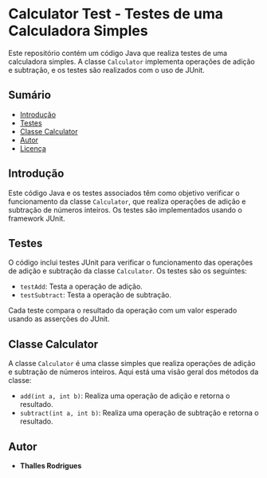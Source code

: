 # Calculator Test - Testes de uma Calculadora Simples

Este repositório contém um código Java que realiza testes de uma calculadora simples. A classe `Calculator` implementa operações de adição e subtração, e os testes são realizados com o uso de JUnit.

## Sumário
- [Introdução](#introdução)
- [Testes](#testes)
- [Classe Calculator](#classe-calculator)
- [Autor](#autor)
- [Licença](#licença)

## Introdução

Este código Java e os testes associados têm como objetivo verificar o funcionamento da classe `Calculator`, que realiza operações de adição e subtração de números inteiros. Os testes são implementados usando o framework JUnit.

## Testes

O código inclui testes JUnit para verificar o funcionamento das operações de adição e subtração da classe `Calculator`. Os testes são os seguintes:

- `testAdd`: Testa a operação de adição.
- `testSubtract`: Testa a operação de subtração.

Cada teste compara o resultado da operação com um valor esperado usando as asserções do JUnit.

## Classe Calculator

A classe `Calculator` é uma classe simples que realiza operações de adição e subtração de números inteiros. Aqui está uma visão geral dos métodos da classe:

- `add(int a, int b)`: Realiza uma operação de adição e retorna o resultado.
- `subtract(int a, int b)`: Realiza uma operação de subtração e retorna o resultado.

## Autor

- **Thalles Rodrigues**
